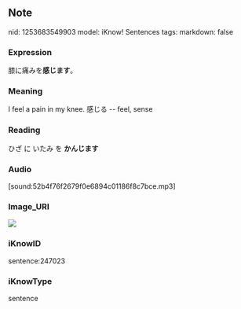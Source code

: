 ## Note
nid: 1253683549903
model: iKnow! Sentences
tags: 
markdown: false

### Expression
膝に痛みを<b>感じます</b>。

### Meaning
I feel a pain in my knee.
感じる -- feel, sense

### Reading
ひざ に いたみ を <b>かんじます</b>

### Audio
[sound:52b4f76f2679f0e6894c01186f8c7bce.mp3]

### Image_URI
<img src="0eb8c869130c97bbb4181c4c84aad29e.jpg">

### iKnowID
sentence:247023

### iKnowType
sentence
